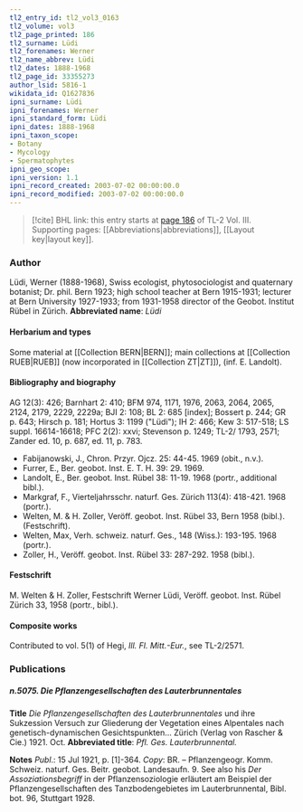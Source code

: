 ```yaml
---
tl2_entry_id: tl2_vol3_0163
tl2_volume: vol3
tl2_page_printed: 186
tl2_surname: Lüdi
tl2_forenames: Werner
tl2_name_abbrev: Lüdi
tl2_dates: 1888-1968
tl2_page_id: 33355273
author_lsid: 5816-1
wikidata_id: Q1627836
ipni_surname: Lüdi
ipni_forenames: Werner
ipni_standard_form: Lüdi
ipni_dates: 1888-1968
ipni_taxon_scope: 
- Botany
- Mycology
- Spermatophytes
ipni_geo_scope: 
ipni_version: 1.1
ipni_record_created: 2003-07-02 00:00:00.0
ipni_record_modified: 2003-07-02 00:00:00.0
---
```



> [!cite] BHL link: this entry starts at [page 186](https://www.biodiversitylibrary.org/page/33355273) of TL-2 Vol. III.
> Supporting pages: [[Abbreviations|abbreviations]], [[Layout key|layout key]].

### Author

Lüdi, Werner (1888-1968), Swiss ecologist, phytosociologist and quaternary botanist; Dr. phil. Bern 1923; high school teacher at Bern 1915-1931; lecturer at Bern University 1927-1933; from 1931-1958 director of the Geobot. Institut Rübel in Zürich. 
**Abbreviated name**: *Lüdi*

#### Herbarium and types

Some material at [[Collection BERN|BERN]]; main collections at [[Collection RUEB|RUEB]] (now incorporated in [[Collection ZT|ZT]]), (inf. E. Landolt).

#### Bibliography and biography

AG 12(3): 426; Barnhart 2: 410; BFM 974, 1171, 1976, 2063, 2064, 2065, 2124, 2179, 2229, 2229a; BJI 2: 108; BL 2: 685 \[index\]; Bossert p. 244; GR p. 643; Hirsch p. 181; Hortus 3: 1199 ("Lüdi"); IH 2: 466; Kew 3: 517-518; LS suppl. 16614-16618; PFC 2(2): xxvi; Stevenson p. 1249; TL-2/ 1793, 2571; Zander ed. 10, p. 687, ed. 11, p. 783.
- Fabijanowski, J., Chron. Przyr. Ojcz. 25: 44-45. 1969 (obit., n.v.).
- Furrer, E., Ber. geobot. Inst. E. T. H. 39: 29. 1969.
- Landolt, E., Ber. geobot. Inst. Rübel 38: 11-19. 1968 (portr., additional bibl.).
- Markgraf, F., Vierteljahrsschr. naturf. Ges. Zürich 113(4): 418-421. 1968 (portr.).
- Welten, M. & H. Zoller, Veröff. geobot. Inst. Rübel 33, Bern 1958 (bibl.). (Festschrift).
- Welten, Max, Verh. schweiz. naturf. Ges., 148 (Wiss.): 193-195. 1968 (portr.).
- Zoller, H., Veröff. geobot. Inst. Rübel 33: 287-292. 1958 (bibl.).

#### Festschrift

M. Welten & H. Zoller, Festschrift Werner Lüdi, Veröff. geobot. Inst. Rübel Zürich 33, 1958 (portr., bibl.).

#### Composite works

Contributed to vol. 5(1) of Hegi, *Ill. Fl. Mitt.-Eur.*, see TL-2/2571.

### Publications

##### n.5075. Die Pflanzengesellschaften des Lauterbrunnentales

**Title**
*Die Pflanzengesellschaften des Lauterbrunnentales* und ihre Sukzession Versuch zur Gliederung der Vegetation eines Alpentales nach genetisch-dynamischen Gesichtspunkten... Zürich (Verlag von Rascher & Cie.) 1921. Oct.
**Abbreviated title**: *Pfl. Ges. Lauterbrunnental.*

**Notes**
*Publ*.: 15 Jul 1921, p. \[1\]-364. *Copy*: BR. – Pflanzengeogr. Komm. Schweiz. naturf. Ges. Beitr. geobot. Landesaufn. 9. See also his *Der Assoziationsbegriff* in der Pflanzensoziologie erläutert am Beispiel der Pflanzengesellschaften des Tanzbodengebietes im Lauterbrunnental, Bibl. bot. 96, Stuttgart 1928.

